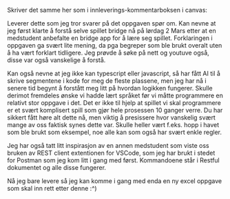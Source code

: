 Skriver det samme her som i innleverings-kommentarboksen i canvas:

Leverer dette som jeg tror svarer på det oppgaven spør om. Kan nevne at jeg først klarte å forstå selve spillet bridge nå på lørdag 2 Mars etter at en medstudent anbefalte en bridge app for å lære seg spillet. Forklaringen i oppgaven ga svært lite mening, 
da pga begreper som ble brukt overalt uten å ha vært forklart tidligere. Jeg prøvde å søke på nett og youtuve også, disse var også vanskelige å forstå. 

Kan også nevne at jeg ikke kan typescript eller javascript, så har fått AI til å skrive segmentene i kode for meg de fleste plassene, men jeg har nå i senere tid begynt å forstått meg litt på hvordan logikken fungerer.
Skulle derimot fremdeles ønske vi hadde lært språket før vi måtte programmere en relativt stor oppgave i det. Det er ikke til hjelp at spillet vi skal programmere er et svært komplisert spill som gjør hele prosessen 10 ganger verre. 
Du har sikkert fått høre alt dette nå, men viktig å presissere hvor vanskelig svært mange av oss faktisk synes dette var. Skulle heller vært f.eks. hopp i havet som ble brukt som eksempel, noe alle kan som også har svært enkle regler.

Jeg har også tatt litt inspirasjon av en annen medstudent som viste oss bruken av REST client extentionen for VSCode, som jeg har brukt i stedet for Postman som jeg kom litt i gang med først. Kommandoene står i Restful dokumentet og alle disse fungerer.

Nå jeg bare levere så jeg kan komme i gang med enda en ny excel oppgave som skal inn rett etter denne :^)
